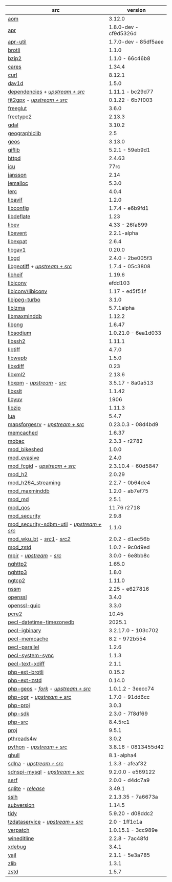 | src | version |
| ---- | ---- |
| [aom](https://aomedia.googlesource.com/aom) | 3.12.0 |
| [apr](https://github.com/apache/apr) | 1.8.0-dev - cf9d5326d |
| [apr-util](https://github.com/apache/apr-util) | 1.7.0-dev - 85df5aee |
| [brotli](https://github.com/google/brotli) | 1.1.0 |
| [bzip2](https://gitlab.com/bzip2/bzip2.git) | 1.1.0 - 66c46b8 |
| [cares](https://github.com/c-ares/c-ares) | 1.34.4 |
| [curl](https://github.com/curl/curl) | 8.12.1 |
| [dav1d](https://code.videolan.org/videolan/dav1d.git) | 1.5.0 |
| [dependencies](https://github.com/nono303/Dependencies) + [*upstream + src*](https://github.com/lucasg/Dependencies) | 1.11.1 - bc29d77 |
| [fit2gpx](https://github.com/nono303/fit2gpx) - [*upstream + src*](https://github.com/MaksVasilev/fit2gpx) | 0.1.22 - 6b7f003 |
| [freeglut](https://github.com/dcnieho/FreeGLUT.git) | 3.6.0 |
| [freetype2](https://git.savannah.nongnu.org/git/freetype/freetype2.git/) | 2.13.3 |
| [gdal](https://github.com/OSGeo/gdal) | 3.10.2 |
| [geographiclib](https://github.com/geographiclib/geographiclib/tree/release) | 2.5 |
| [geos](https://github.com/libgeos/geos) | 3.13.0 |
| [giflib](https://github.com/gongjianbo/GifLib) | 5.2.1 - 59eb9d1 |
| [httpd](https://github.com/apache/httpd) | 2.4.63 |
| [icu](https://github.com/unicode-org/icu) | 77rc |
| [jansson](https://github.com/akheron/jansson) | 2.14 |
| [jemalloc](https://github.com/jemalloc/jemalloc) | 5.3.0 |
| [lerc](https://github.com/Esri/lerc.git) | 4.0.4 |
| [libavif](https://github.com/AOMediaCodec/libavif.git) | 1.2.0 |
| [libconfig](https://github.com/hyperrealm/libconfig) | 1.7.4 - e6b9fd1 |
| [libdeflate](https://github.com/ebiggers/libdeflate.git) | 1.23 |
| [libev](https://git.lighttpd.net/libev) | 4.33 - 26fa899 |
| [libevent](https://github.com/libevent/libevent) | 2.2.1-alpha |
| [libexpat](https://github.com/libexpat/libexpat) | 2.6.4 |
| [libgav1](https://chromium.googlesource.com/codecs/libgav1) | 0.20.0 |
| [libgd](https://github.com/libgd/libgd) | 2.4.0 - 2be005f3 |
| [libgeotiff](https://github.com/nono303/libgeotiff.git) + [*upstream + src*](https://github.com/OSGeo/libgeotiff) | 1.7.4 - 05c3808 |
| [libheif](https://github.com/strukturag/libheif) | 1.19.6 |
| [libiconv](https://github.com/AiMiDi/libiconv_cmake) | efdd103 |
| [libiconv\libiconv](https://github.com/AiMiDi/libiconv) | 1.17 - ed5f51f |
| [libjpeg-turbo](https://github.com/libjpeg-turbo/libjpeg-turbo) | 3.1.0 |
| [liblzma](https://github.com/ShiftMediaProject/liblzma) | 5.7.1alpha |
| [libmaxminddb](https://github.com/maxmind/libmaxminddb) | 1.12.2 |
| [libpng](https://sourceforge.net/p/libpng/code/ci/master/tree/) | 1.6.47 |
| [libsodium](https://github.com/jedisct1/libsodium.git) | 1.0.21.0 - 6ea1d033 |
| [libssh2](https://github.com/libssh2/libssh2) | 1.11.1 |
| [libtiff](https://gitlab.com/libtiff/libtiff) | 4.7.0 |
| [libwepb](https://chromium.googlesource.com/webm/libwebp) | 1.5.0 |
| [libxdiff](https://github.com/opencor/libxdiff) | 0.23 |
| [libxml2](https://gitlab.gnome.org/GNOME/libxml2.git) | 2.13.6 |
| [libxpm](https://github.com/nono303/libxpm.git) - _[upstream](https://github.com/winlibs/libxpm)_ - _[src](https://gitlab.freedesktop.org/xorg/lib/libxpm)_ | 3.5.17 - 8a0a513 |
| [libxslt](https://gitlab.gnome.org/GNOME/libxslt) | 1.1.42 |
| [libyuv](https://chromium.googlesource.com/libyuv/libyuv) | 1906 |
| [libzip](https://github.com/nih-at/libzip) | 1.11.3 |
| [lua](https://github.com/lua/lua) | 5.4.7 |
| [mapsforgesrv](https://github.com/nono303/mapsforgesrv/tree/tasks)  - _[upstream + src](https://github.com/telemaxx/mapsforgesrv/tree/tasks)_ | 0.23.0.3 - 08d4bd9 |
| [memcached](https://github.com/memcached/memcached) | 1.6.37 |
| [mobac](https://svn.code.sf.net/p/mobac/code) | 2.3.3 - r2782 |
| [mod_bikeshed](https://github.com/JBlond/mod_bikeshed) | 1.0.0 |
| [mod_evasive](https://github.com/jvdmr/mod_evasive) | 2.4.0 |
| [mod_fcgid](https://github.com/nono303/mod_fcgid) - _[upstream + src](https://github.com/pagespeed/mod_fcgid)_ | 2.3.10.4 - 60d5847 |
| [mod_h2](https://github.com/icing/mod_h2) | 2.0.29 |
| [mod_h264_streaming](https://github.com/traceypooh/mod_h264_streaming--intra-keyframes) | 2.2.7 - 0b64de4 |
| [mod_maxminddb](https://github.com/maxmind/mod_maxminddb) | 1.2.0 - ab7ef75 |
| [mod_md](https://github.com/icing/mod_md) | 2.5.1 |
| [mod_qos](https://sourceforge.net/p/mod-qos/source/HEAD/tree/trunk/httpd_src/modules/qos/) | 11.76 r2718 |
| [mod_security](https://github.com/SpiderLabs/ModSecurity) | 2.9.8 |
| [mod_security-sdbm-util](https://github.com/nono303/modsec-sdbm-util) - _[upstream + src](https://github.com/SpiderLabs/modsec-sdbm-util)_ | 1.1.0 |
| [mod_wku_bt](https://github.com/nono303/mod_whatkilledus) - _[src1](https://emptyhammock.com/media/downloads/wku_bt-2.01.zip)_- _[src2](https://github.com/nono303/mod_whatkilledus)_ | 2.0.2 - d1ec56b |
| [mod_zstd](https://github.com/nono303/mod_zstd) | 1.0.2 - 9c0d9ed |
| [mpir](https://github.com/nono303/mpir) - _[upstream](https://github.com/BrianGladman/mpir)_ - _[src](https://github.com/wbhart/mpir)_ | 3.0.0 - 6e8bb8c |
| [nghttp2](https://github.com/nghttp2/nghttp2) | 1.65.0 |
| [nghttp3](https://github.com/ngtcp2/nghttp3) | 1.8.0 |
| [ngtcp2](https://github.com/ngtcp2/ngtcp2) | 1.11.0 |
| [nssm](https://github.com/puppetlabs/nssm) | 2.25 - e627816 |
| [openssl](https://github.com/openssl/openssl)                | 3.4.0     |
| [openssl-quic](https://github.com/quictls/openssl/tree/openssl-3.1.5+quic) | 3.3.0 |
| [pcre2](https://github.com/PCRE2Project/pcre2) | 10.45 |
| [pecl-datetime-timezonedb](https://github.com/php/pecl-datetime-timezonedb) | 2025.1 |
| [pecl-igbinary](https://github.com/igbinary/igbinary) | 3.2.17.0 - 103c702 |
| [pecl-memcache](https://github.com/websupport-sk/pecl-memcache) | 8.2 - 972b554 |
| [pecl-parallel](https://github.com/krakjoe/parallel.git) | 1.2.6 |
| [pecl-system-sync](https://github.com/php/pecl-system-sync) | 1.1.3 |
| [pecl-text-xdiff](https://github.com/php/pecl-text-xdiff) | 2.1.1 |
| [php-ext-brotli](https://github.com/kjdev/php-ext-brotli) | 0.15.2 |
| [php-ext-zstd](https://github.com/kjdev/php-ext-zstd) | 0.14.0 |
| [php-geos](https://github.com/nono303/php-geos) - *[fork](https://github.com/ModelTech/php-geos) - [upstream + src](https://git.osgeo.org/gitea/geos/php-geos/commits/branch/php8)* | 1.0.1.2 - 3eecc74 |
| [php-ogr](https://github.com/nono303/php-ogr) - *[upstream + src](https://github.com/dvzgeo/php_ogr)* | 1.7.0 - 91dd6cc |
| [php-proj](https://github.com/swen100/phpng-proj) | 3.0.3 |
| [php-sdk](https://github.com/php/php-sdk-binary-tools) | 2.3.0 - 7f8df69 |
| [php-src](https://github.com/php/php-src) | 8.4.5rc1 |
| [proj](https://github.com/OSGeo/PROJ) | 9.5.1 |
| [pthreads4w](https://github.com/jwinarske/pthreads4w.git) | 3.0.2 |
| [python](https://github.com/nono303/cpython) - _[upstream + src](https://github.com/python/cpython/tree/3.8)_ | 3.8.16 - 0813455d42 |
| [qhull](https://github.com/qhull/qhull) | 8.1-alpha4 |
| [sdlna](https://github.com/nono303/simpleDLNA) - _[upstream + src](https://github.com/nmaier/simpleDLNA)_ | 1.3.3 - afeaf32 |
| [sdnspi-mysql](https://github.com/nono303/sdnspi-MySQL.git) - _[upstream + src](https://github.com/jhsoftware/sdnspi-MySQL)_ | 9.2.0.0 - e569122 |
| [serf](https://github.com/apache/serf.git) | 2.0.0 - d4dc7a9 |
| [sqlite](https://github.com/rhuijben/sqlite-amalgamation) - *[release](https://www.sqlite.org/changes.html)* | 3.49.1 |
| [sslh](https://github.com/yrutschle/sslh) | 2.1.3.35 - 7a6673a |
| [subversion](https://github.com/apache/subversion) | 1.14.5 |
| [tidy](https://github.com/htacg/tidy-html5) | 5.9.20 - d08ddc2 |
| [tzdataservice](https://github.com/nono303/tzdataservice) - _[upstream + src](https://github.com/skaringa/tzdataservice)_ | 2.0 - 1ff1c1a |
| [verpatch](https://github.com/pavel-a/ddverpatch) | 1.0.15.1 - 3cc989e |
| [wineditline](https://github.com/ptosco/wineditline) | 2.2.8 - 7ac48fd |
| [xdebug](https://github.com/xdebug/xdebug) | 3.4.1 |
| [yajl](https://github.com/lloyd/yajl) | 2.1.1 - 5e3a785 |
| [zlib](https://github.com/madler/zlib) | 1.3.1 |
| [zstd](https://github.com/facebook/zstd/tree/v1.5.2) | 1.5.7 |